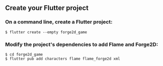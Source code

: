 ## Create your Flutter project

### On a command line, create a Flutter project:

```console
$ flutter create --empty forge2d_game 
```

### Modify the project's dependencies to add Flame and Forge2D:

```console
$ cd forge2d_game
$ flutter pub add characters flame flame_forge2d xml 
```